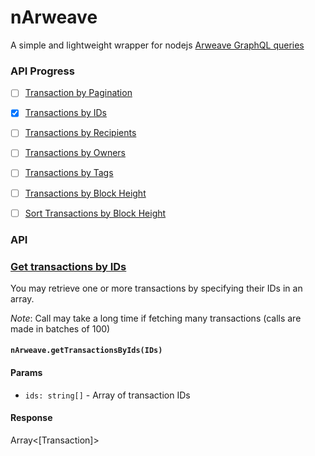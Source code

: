 # nArweave
A simple and lightweight wrapper for nodejs [Arweave GraphQL queries](https://gql-guide.vercel.app/)

### API Progress
- [ ] [Transaction by Pagination](https://gql-guide.vercel.app/#pagination)
- [X] [Transactions by IDs](https://gql-guide.vercel.app/#transaction)
- [ ] [Transactions by Recipients](https://gql-guide.vercel.app/#recipients)
- [ ] [Transactions by Owners](https://gql-guide.vercel.app/#owners)
- [ ] [Transactions by Tags](https://gql-guide.vercel.app/#tags)
- [ ] [Transactions by Block Height](https://gql-guide.vercel.app/#blockheight)
- [ ] [Sort Transactions by Block Height](https://gql-guide.vercel.app/#sorting)


### API

### [Get transactions by IDs](https://gql-guide.vercel.app/#transaction)
You may retrieve one or more transactions by specifying their IDs in an array.

*Note*: Call may take a long time if fetching many transactions (calls are made in batches of 100)
#### `nArweave.getTransactionsByIds(IDs)`
#### Params
* `ids: string[]` - Array of transaction IDs
#### Response
Array<[Transaction]>
